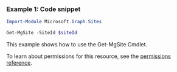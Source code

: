### Example 1: Code snippet

```powershellImport-Module Microsoft.Graph.Sites

Get-MgSite -SiteId $siteId
```
This example shows how to use the Get-MgSite Cmdlet.
To learn about permissions for this resource, see the [permissions reference](/graph/permissions-reference).

